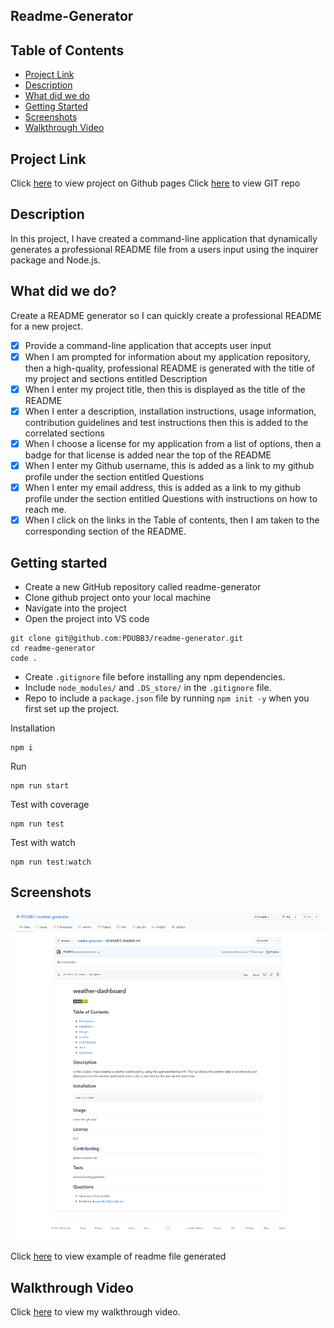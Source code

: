 ## Readme-Generator

<h2> Table of Contents </h2>

- [Project Link](#project-link)
- [Description](#description)
- [What did we do](#what-did-we-do)
- [Getting Started](#getting-started)
- [Screenshots](#screenshots)
- [Walkthrough Video](#walkthrough-video)

## Project Link

Click [here](https://github.com/PDUBB3/readme-generator.git) to view project on Github pages
Click [here](https://pdubb3.github.io/readme-generator/) to view GIT repo

## Description

In this project, I have created a command-line application that dynamically generates a professional README file from a users input using the inquirer package and Node.js.

## What did we do?

Create a README generator so I can quickly create a professional README for a new project.

- [x] Provide a command-line application that accepts user input
- [x] When I am prompted for information about my application repository, then a high-quality, professional README is generated with the title of my project and sections entitled Description
- [x] When I enter my project title, then this is displayed as the title of the README
- [x] When I enter a description, installation instructions, usage information, contribution guidelines and test instructions then this is added to the correlated sections
- [x] When I choose a license for my application from a list of options, then a badge for that license is added near the top of the README
- [x] When I enter my Github username, this is added as a link to my github profile under the section entitled Questions
- [x] When I enter my email address, this is added as a link to my github profile under the section entitled Questions with instructions on how to reach me.
- [x] When I click on the links in the Table of contents, then I am taken to the corresponding section of the README.

## Getting started

- Create a new GitHub repository called readme-generator
- Clone github project onto your local machine
- Navigate into the project
- Open the project into VS code

```
git clone git@github.com:PDUBB3/readme-generator.git
cd readme-generator
code .
```

- Create `.gitignore` file before installing any npm dependencies.
- Include `node_modules/` and `.DS_store/` in the `.gitignore` file.
- Repo to include a `package.json` file by running `npm init -y` when you first set up the project.

Installation

```
npm i

```

Run

```
npm run start

```

Test with coverage

```
npm run test

```

Test with watch

```
npm run test:watch

```

## Screenshots

![The readme file created by using a command-line application](./img/GENERATED-README-md.png)

Click [here](./GENERATED_README.MD) to view example of readme file generated

## Walkthrough Video

Click [here](https://drive.google.com/file/d/1kGHzCdRpyUNATIAsqauTuiXvN0E6A7fK/view?usp=sharing) to view my walkthrough video.
